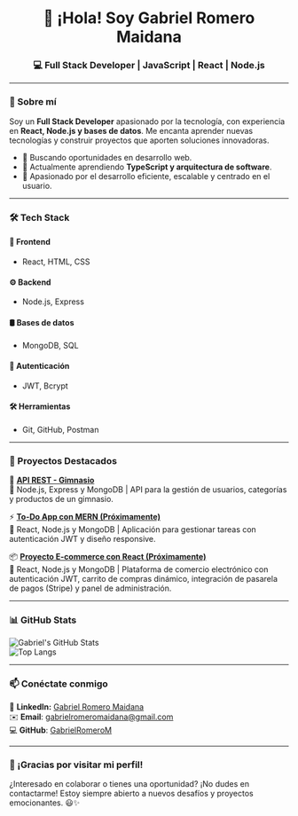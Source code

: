 <h1 align="center">👋 ¡Hola! Soy Gabriel Romero Maidana</h1>
<h3 align="center">💻 Full Stack Developer | JavaScript | React | Node.js</h3>

---

### 🚀 Sobre mí  
Soy un **Full Stack Developer** apasionado por la tecnología, con experiencia en **React, Node.js y bases de datos**. Me encanta aprender nuevas tecnologías y construir proyectos que aporten soluciones innovadoras.  

- 🔎 Buscando oportunidades en desarrollo web.  
- 🌱 Actualmente aprendiendo **TypeScript y arquitectura de software**.  
- 🎯 Apasionado por el desarrollo eficiente, escalable y centrado en el usuario.  

---

### 🛠️ Tech Stack  
#### 🎨 Frontend  
- React, HTML, CSS  
#### ⚙️ Backend  
- Node.js, Express  
#### 🛢️ Bases de datos  
- MongoDB, SQL  
#### 🔐 Autenticación  
- JWT, Bcrypt  
#### 🛠️ Herramientas  
- Git, GitHub, Postman  

---

### 📌 Proyectos Destacados  
🌟 **[API REST - Gimnasio](https://github.com/GabrielRomeroM/Gym-backend)**  
📌 Node.js, Express y MongoDB | API para la gestión de usuarios, categorías y productos de un gimnasio.  

⚡ **[To-Do App con MERN (Próximamente)]()**  
📌 React, Node.js y MongoDB | Aplicación para gestionar tareas con autenticación JWT y diseño responsive.  

📦 **[Proyecto E-commerce con React (Próximamente)]()**  
📌 React, Node.js y MongoDB | Plataforma de comercio electrónico con autenticación JWT, carrito de compras dinámico, integración de pasarela de pagos (Stripe) y panel de administración.  

---

### 📊 GitHub Stats  
![Gabriel's GitHub Stats](https://github-readme-stats.vercel.app/api?username=GabrielRomeroM&show_icons=true&theme=react&hide_border=true)  
![Top Langs](https://github-readme-stats.vercel.app/api/top-langs/?username=GabrielRomeroM&layout=compact&theme=react&hide_border=true)  

---

### 📫 Conéctate conmigo  
🔗 **LinkedIn:** [Gabriel Romero Maidana](https://www.linkedin.com/in/gabriel-romero-maidana-645a621b8)  
✉️ **Email**: gabrielromeromaidana@gmail.com  
💻 **GitHub**: [GabrielRomeroM](https://github.com/GabrielRomeroM)  

---

### 🚀 ¡Gracias por visitar mi perfil!  
¿Interesado en colaborar o tienes una oportunidad? ¡No dudes en contactarme! Estoy siempre abierto a nuevos desafíos y proyectos emocionantes. 😃✨
